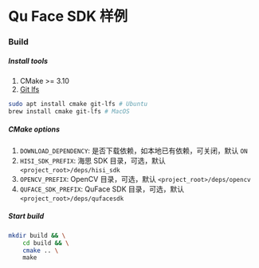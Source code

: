# Qu Face SDK 样例

### Build

##### Install tools

1. CMake >= 3.10
1. [Git lfs](https://github.com/git-lfs/git-lfs)

```bash
sudo apt install cmake git-lfs # Ubuntu
brew install cmake git-lfs # MacOS
```

##### CMake options

1. `DOWNLOAD_DEPENDENCY`: 是否下载依赖，如本地已有依赖，可关闭，默认 `ON`
1. `HISI_SDK_PREFIX`: 海思 SDK 目录，可选，默认 `<project_root>/deps/hisi_sdk`
1. `OPENCV_PREFIX`: OpenCV 目录，可选，默认 `<project_root>/deps/opencv`
1. `QUFACE_SDK_PREFIX`: QuFace SDK 目录，可选，默认 `<project_root>/deps/qufacesdk`

##### Start build

```bash
mkdir build && \
    cd build && \
    cmake .. \
    make
```
